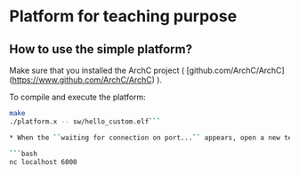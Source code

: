 # Platform for teaching purpose #

## How to use the simple platform? ##

Make sure that you installed the ArchC project ( [github.com/ArchC/ArchC] (https://www.github.com/ArchC/ArchC) ).

To compile and execute the platform:

```bash
make
./platform.x -- sw/hello_custom.elf```

* When the ``waiting for connection on port...`` appears, open a new terminal and type:

```bash
nc localhost 6000
```

